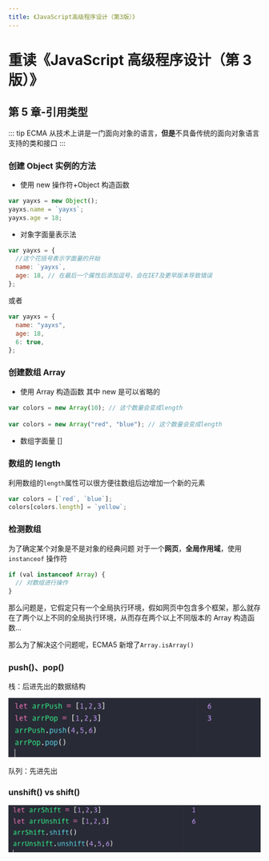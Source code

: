 ```yaml
---
title: 《JavaScript高级程序设计（第3版）》
---
```


# 重读《JavaScript 高级程序设计（第 3 版）》

## 第 5 章-引用类型

::: tip
ECMA 从技术上讲是一门面向对象的语言，**但是**不具备传统的面向对象语言支持的类和接口
:::

### 创建 Object 实例的方法

- 使用 new 操作符+Object 构造函数

```js
var yayxs = new Object();
yayxs.name = `yayxs`;
yayxs.age = 18;
```

- 对象字面量表示法

```js
var yayxs = {
  //这个花括号表示字面量的开始
  name: `yayxs`,
  age: 18, // 在最后一个属性后添加逗号，会在IE7及更早版本导致错误
};
```

或者

```js
var yayxs = {
  name: "yayxs",
  age: 18,
  6: true,
};
```

### 创建数组 Array

- 使用 Array 构造函数
  其中 new 是可以省略的

```js
var colors = new Array(10); // 这个数量会变成length

var colors = new Array("red", "blue"); // 这个数量会变成length
```

- 数组字面量 []

### 数组的 length

利用数组的`length`属性可以很方便往数组后边增加一个新的元素

```js
var colors = [`red`, `blue`];
colors[colors.length] = `yellow`;
```

### 检测数组

为了确定某个对象是不是对象的经典问题
对于一个**网页**，**全局作用域**，使用`instanceof` 操作符

```js
if (val instanceof Array) {
  // 对数组进行操作
}
```

那么问题是，它假定只有一个全局执行环境，假如网页中包含多个框架，那么就存在了两个以上不同的全局执行环境，从而存在两个以上不同版本的 Array 构造函数...

那么为了解决这个问题呢，ECMA5 新增了`Array.isArray()`

### push()、pop()

栈：后进先出的数据结构

<!-- ![](../../images/QQ20191023-3.png) -->
<img src="../../../assets/images/images/QQ20191023-3.png" alt="">

队列：先进先出

### unshift() vs shift()

<!-- ![](../../images/QQ20191023-4.png) -->
<img src="../../../assets/images/images/QQ20191023-4.png" alt="">
